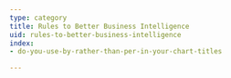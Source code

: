 ```yaml
---
type: category
title: Rules to Better Business Intelligence
uid: rules-to-better-business-intelligence
index:
- do-you-use-by-rather-than-per-in-your-chart-titles

---
```



